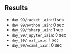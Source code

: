 
## Results

- `day_99/racket_iain`: 0 sec
- `day_99/python_iain`: 0 sec
- `day_99/fsharp_iain`: 1 sec
- `day_99/jupyter_iain`: 0 sec
- `day_99/rust_iain`: 1 sec
- `day_99/ocaml_iain`: 0 sec

